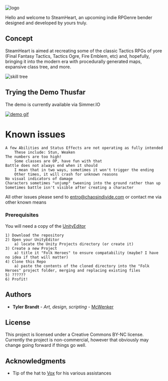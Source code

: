 ![logo](Assets/Textures/UI/LOGO.png ":)")

Hello and welcome to SteamHeart, an upcoming indie RPGenre bender designed and developed by yours truly.

## Concept

SteamHeart is aimed at recreating some of the classic Tactics RPGs of yore (Final Fantasy Tactics, Tactics Ogre, Fire Emblem, etc)
and, hopefully, bringing it into the modern era with procedurally generated maps, expansive class tree, and more.

![skill tree](DemoImages/skilltree_alpha.gif "there's already much more in store...")

## Trying the Demo Thusfar

The demo is currently available via Simmer.IO

[![demo gif](DemoImages/AIitemsabilities.gif)](https://simmer.io/@McWenker/~fef8cab1-d84a-22f3-5e73-b31a69505c01)

# Known issues
	A few Abilities and Status Effects are not operating as fully intended
		These include: Stun, Weaken
	The numbers are too high!
		Some classes are OP, have fun with that
	Battle does not always end when it should
		I mean that in two ways, sometimes it won't trigger the ending
		Other times, it will crash for unknown reasons
	No visual indicators of damage
	Characters sometimes "unjump" tweening into the ground rather than up
	Sometimes battle isn't visible after creating a character

All other issues please send to entro@chaosindivide.com or contact me via other known means


### Prerequisites

You will need a copy of the [UnityEditor](https://unity3d.com/)

	1) Download the repository
	2) Open your UnityEditor
		a) locate the Unity Projects directory (or create it)
	3) Create a new Project
		a) title it "Folk Heroes" to ensure compatability (maybe? I have no idea if that will matter)
	4) Clone this Repo
		a) paste the contents of the cloned directory into the "Folk Heroes" project folder, merging and replacing existing files
	5) ??????
	6) Profit!

## Authors

* **Tyler Brandt** - *Art, design, scripting* - [McWenker](https://github.com/McWenker/)

## License

This project is licensed under a Creative Commons BY-NC license. Currently the project is non-commercial, however that obviously may change going forward if things go well.

## Acknowledgments

* Tip of the hat to [Vox](https://github.com/vox) for his various assistances

